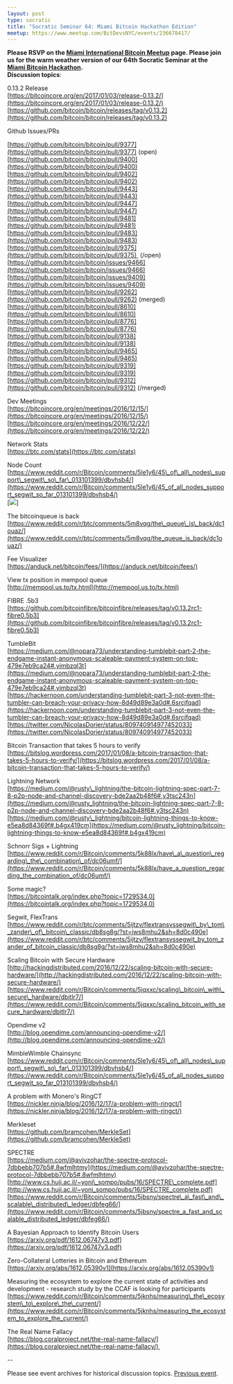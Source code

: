 ```yaml
---
layout: post
type: socratic
title: "Socratic Seminar 64: Miami Bitcoin Hackathon Edition"
meetup: https://www.meetup.com/BitDevsNYC/events/236678417/
---
```


**Please RSVP on the [Miami International Bitcoin Meetup](https://www.meetup.com/Miami-International-Bitcoin-Group/events/236711565/) page. Please join us for the warm weather version of our 64th Socratic Seminar at the [Miami Bitcoin Hackathon](http://miamibitcoinhackathon.com/).**  
**Discussion topics**:

0.13.2 Release  
[](https://bitcoincore.org/en/2017/01/03/release-0.13.2/)[https://bitcoincore.org/en/2017/01/03/release-0.13.2/](https://bitcoincore.org/en/2017/01/03/release-0.13.2/)  
[](https://github.com/bitcoin/bitcoin/releases/tag/v0.13.2)[https://github.com/bitcoin/bitcoin/releases/tag/v0.13.2](https://github.com/bitcoin/bitcoin/releases/tag/v0.13.2)

Github Issues/PRs

[](https://github.com/bitcoin/bitcoin/pull/9377)[https://github.com/bitcoin/bitcoin/pull/9377](https://github.com/bitcoin/bitcoin/pull/9377) (open)  
[](https://github.com/bitcoin/bitcoin/pull/9400)[https://github.com/bitcoin/bitcoin/pull/9400](https://github.com/bitcoin/bitcoin/pull/9400)  
[](https://github.com/bitcoin/bitcoin/pull/9402)[https://github.com/bitcoin/bitcoin/pull/9402](https://github.com/bitcoin/bitcoin/pull/9402)  
[](https://github.com/bitcoin/bitcoin/pull/9443)[https://github.com/bitcoin/bitcoin/pull/9443](https://github.com/bitcoin/bitcoin/pull/9443)  
[](https://github.com/bitcoin/bitcoin/pull/9447)[https://github.com/bitcoin/bitcoin/pull/9447](https://github.com/bitcoin/bitcoin/pull/9447)  
[](https://github.com/bitcoin/bitcoin/pull/9481)[https://github.com/bitcoin/bitcoin/pull/9481](https://github.com/bitcoin/bitcoin/pull/9481)  
[](https://github.com/bitcoin/bitcoin/pull/9483)[https://github.com/bitcoin/bitcoin/pull/9483](https://github.com/bitcoin/bitcoin/pull/9483)  
[](https://github.com/bitcoin/bitcoin/pull/9375)[https://github.com/bitcoin/bitcoin/pull/9375](https://github.com/bitcoin/bitcoin/pull/9375)  (/open)  
[](https://github.com/bitcoin/bitcoin/issues/9466)[https://github.com/bitcoin/bitcoin/issues/9466](https://github.com/bitcoin/bitcoin/issues/9466)  
[](https://github.com/bitcoin/bitcoin/issues/9409)[https://github.com/bitcoin/bitcoin/issues/9409](https://github.com/bitcoin/bitcoin/issues/9409)  
[](https://github.com/bitcoin/bitcoin/pull/9262)[https://github.com/bitcoin/bitcoin/pull/9262](https://github.com/bitcoin/bitcoin/pull/9262) (merged)  
[](https://github.com/bitcoin/bitcoin/pull/8610)[https://github.com/bitcoin/bitcoin/pull/8610](https://github.com/bitcoin/bitcoin/pull/8610)  
[](https://github.com/bitcoin/bitcoin/pull/8776)[https://github.com/bitcoin/bitcoin/pull/8776](https://github.com/bitcoin/bitcoin/pull/8776)  
[](https://github.com/bitcoin/bitcoin/pull/9138)[https://github.com/bitcoin/bitcoin/pull/9138](https://github.com/bitcoin/bitcoin/pull/9138)  
[](https://github.com/bitcoin/bitcoin/pull/9465)[https://github.com/bitcoin/bitcoin/pull/9465](https://github.com/bitcoin/bitcoin/pull/9465)  
[](https://github.com/bitcoin/bitcoin/pull/9319)[https://github.com/bitcoin/bitcoin/pull/9319](https://github.com/bitcoin/bitcoin/pull/9319)  
[](https://github.com/bitcoin/bitcoin/pull/9312)[https://github.com/bitcoin/bitcoin/pull/9312](https://github.com/bitcoin/bitcoin/pull/9312) (/merged)

Dev Meetings  
[](https://bitcoincore.org/en/meetings/2016/12/15/)[https://bitcoincore.org/en/meetings/2016/12/15/](https://bitcoincore.org/en/meetings/2016/12/15/)  
[](https://bitcoincore.org/en/meetings/2016/12/22/)[https://bitcoincore.org/en/meetings/2016/12/22/](https://bitcoincore.org/en/meetings/2016/12/22/)

Network Stats  
[](https://btc.com/stats)[https://btc.com/stats](https://btc.com/stats)

Node Count  
[](https://www.reddit.com/r/Bitcoin/comments/5le1y6/45_of_all_nodes_support_segwit_so_far_013101399/dbvhsb4/)[https://www.reddit.com/r/Bitcoin/comments/5le1y6/45\_of\_all\_nodes\_support\_segwit\_so\_far\_013101399/dbvhsb4/](https://www.reddit.com/r/Bitcoin/comments/5le1y6/45_of_all_nodes_support_segwit_so_far_013101399/dbvhsb4/)  
\[[![](https://i.imgur.com/93Kc9yc.png)](https://i.imgur.com/93Kc9yc.png)\]

The bitcoinqueue is back  
[](https://www.reddit.com/r/btc/comments/5m8vqg/the_queue_is_back/dc1ouaz/)[https://www.reddit.com/r/btc/comments/5m8vqg/the\_queue\_is\_back/dc1ouaz/](https://www.reddit.com/r/btc/comments/5m8vqg/the_queue_is_back/dc1ouaz/)

Fee Visualizer  
[](https://anduck.net/bitcoin/fees/)[https://anduck.net/bitcoin/fees/](https://anduck.net/bitcoin/fees/)

View tx position in mempool queue  
[](http://mempool.us.to/tx.html)[http://mempool.us.to/tx.html](http://mempool.us.to/tx.html)

FIBRE .5b3  
[](https://github.com/bitcoinfibre/bitcoinfibre/releases/tag/v0.13.2rc1-fibre0.5b3)[https://github.com/bitcoinfibre/bitcoinfibre/releases/tag/v0.13.2rc1-fibre0.5b3](https://github.com/bitcoinfibre/bitcoinfibre/releases/tag/v0.13.2rc1-fibre0.5b3)

TumbleBit  
[](https://medium.com/@nopara73/understanding-tumblebit-part-2-the-endgame-instant-anonymous-scaleable-payment-system-on-top-479e7eb9ca24#.yimbzql3t)[https://medium.com/@nopara73/understanding-tumblebit-part-2-the-endgame-instant-anonymous-scaleable-payment-system-on-top-479e7eb9ca24#.yimbzql3t](https://medium.com/@nopara73/understanding-tumblebit-part-2-the-endgame-instant-anonymous-scaleable-payment-system-on-top-479e7eb9ca24#.yimbzql3t)  
[](https://hackernoon.com/understanding-tumblebit-part-3-not-even-the-tumbler-can-breach-your-privacy-how-8d49d89e3a0d#.6srcjfqad)[https://hackernoon.com/understanding-tumblebit-part-3-not-even-the-tumbler-can-breach-your-privacy-how-8d49d89e3a0d#.6srcjfqad](https://hackernoon.com/understanding-tumblebit-part-3-not-even-the-tumbler-can-breach-your-privacy-how-8d49d89e3a0d#.6srcjfqad)  
[](https://twitter.com/NicolasDorier/status/809740914977452033)[https://twitter.com/NicolasDorier/status/809740914977452033](https://twitter.com/NicolasDorier/status/809740914977452033)

Bitcoin Transaction that takes 5 hours to verify  
[](https://bitslog.wordpress.com/2017/01/08/a-bitcoin-transaction-that-takes-5-hours-to-verify/)[https://bitslog.wordpress.com/2017/01/08/a-bitcoin-transaction-that-takes-5-hours-to-verify/](https://bitslog.wordpress.com/2017/01/08/a-bitcoin-transaction-that-takes-5-hours-to-verify/)

Lightning Network  
[](https://medium.com/@rusty_lightning/the-bitcoin-lightning-spec-part-7-8-p2p-node-and-channel-discovery-bde2aa2b48f6#.y3tsc243n)[https://medium.com/@rusty\_lightning/the-bitcoin-lightning-spec-part-7-8-p2p-node-and-channel-discovery-bde2aa2b48f6#.y3tsc243n](https://medium.com/@rusty_lightning/the-bitcoin-lightning-spec-part-7-8-p2p-node-and-channel-discovery-bde2aa2b48f6#.y3tsc243n)  
[](https://medium.com/@rusty_lightning/bitcoin-lightning-things-to-know-e5ea8d84369f#.b4gx419cm)[https://medium.com/@rusty\_lightning/bitcoin-lightning-things-to-know-e5ea8d84369f#.b4gx419cm](https://medium.com/@rusty_lightning/bitcoin-lightning-things-to-know-e5ea8d84369f#.b4gx419cm)

Schnorr Sigs + Lightning  
[](https://www.reddit.com/r/Bitcoin/comments/5k88lx/have_a_question_regarding_the_combination_of/dc06umf/)[https://www.reddit.com/r/Bitcoin/comments/5k88lx/have\_a\_question\_regarding\_the\_combination\_of/dc06umf/](https://www.reddit.com/r/Bitcoin/comments/5k88lx/have_a_question_regarding_the_combination_of/dc06umf/)

Some magic?  
[](https://bitcointalk.org/index.php?topic=1729534.0)[https://bitcointalk.org/index.php?topic=1729534.0](https://bitcointalk.org/index.php?topic=1729534.0)

Segwit, FlexTrans  
[](https://www.reddit.com/r/btc/comments/5ijtzv/flextransvssegwit_by_tom_zander_of_bitcoin_classic/db8sg8g/?st=iws8mhu2&sh=8d0c490e)[https://www.reddit.com/r/btc/comments/5ijtzv/flextransvssegwit\_by\_tom\_zander\_of\_bitcoin\_classic/db8sg8g/?st=iws8mhu2&sh=8d0c490e](https://www.reddit.com/r/btc/comments/5ijtzv/flextransvssegwit_by_tom_zander_of_bitcoin_classic/db8sg8g/?st=iws8mhu2&sh=8d0c490e)

Scaling Bitcoin with Secure Hardware  
[](http://hackingdistributed.com/2016/12/22/scaling-bitcoin-with-secure-hardware/)[http://hackingdistributed.com/2016/12/22/scaling-bitcoin-with-secure-hardware/](http://hackingdistributed.com/2016/12/22/scaling-bitcoin-with-secure-hardware/)  
[](https://www.reddit.com/r/Bitcoin/comments/5jqxxc/scaling_bitcoin_with_secure_hardware/dbitlr7/)[https://www.reddit.com/r/Bitcoin/comments/5jqxxc/scaling\_bitcoin\_with\_secure\_hardware/dbitlr7/](https://www.reddit.com/r/Bitcoin/comments/5jqxxc/scaling_bitcoin_with_secure_hardware/dbitlr7/)

Opendime v2  
[](http://blog.opendime.com/announcing-opendime-v2/)[http://blog.opendime.com/announcing-opendime-v2/](http://blog.opendime.com/announcing-opendime-v2/)

MimbleWimble Chainsync  
[](https://www.reddit.com/r/Bitcoin/comments/5le1y6/45_of_all_nodes_support_segwit_so_far_013101399/dbvhsb4/)[https://www.reddit.com/r/Bitcoin/comments/5le1y6/45\_of\_all\_nodes\_support\_segwit\_so\_far\_013101399/dbvhsb4/](https://www.reddit.com/r/Bitcoin/comments/5le1y6/45_of_all_nodes_support_segwit_so_far_013101399/dbvhsb4/)

A problem with Monero's RingCT  
[](https://nickler.ninja/blog/2016/12/17/a-problem-with-ringct/)[https://nickler.ninja/blog/2016/12/17/a-problem-with-ringct/](https://nickler.ninja/blog/2016/12/17/a-problem-with-ringct/)

Merkleset  
[](https://github.com/bramcohen/MerkleSet)[https://github.com/bramcohen/MerkleSet](https://github.com/bramcohen/MerkleSet)

SPECTRE  
[](https://medium.com/@avivzohar/the-spectre-protocol-7dbbebb707b5#.8wfmlhtmy)[https://medium.com/@avivzohar/the-spectre-protocol-7dbbebb707b5#.8wfmlhtmy](https://medium.com/@avivzohar/the-spectre-protocol-7dbbebb707b5#.8wfmlhtmy)  
[](http://www.cs.huji.ac.il/%7Eyoni_sompo/pubs/16/SPECTRE_complete.pdf)[http://www.cs.huji.ac.il/~yoni\_sompo/pubs/16/SPECTRE\_complete.pdf](http://www.cs.huji.ac.il/~yoni_sompo/pubs/16/SPECTRE_complete.pdf)  
[](https://www.reddit.com/r/Bitcoin/comments/5jbsny/spectre_a_fast_and_scalable_distributed_ledger/dbfeg66/)[https://www.reddit.com/r/Bitcoin/comments/5jbsny/spectre\_a\_fast\_and\_scalable\_distributed\_ledger/dbfeg66/](https://www.reddit.com/r/Bitcoin/comments/5jbsny/spectre_a_fast_and_scalable_distributed_ledger/dbfeg66/)

A Bayesian Approach to Identify Bitcoin Users  
[](https://arxiv.org/pdf/1612.06747v3.pdf)[https://arxiv.org/pdf/1612.06747v3.pdf](https://arxiv.org/pdf/1612.06747v3.pdf)

Zero-Collateral Lotteries in Bitcoin and Ethereum  
[](https://arxiv.org/abs/1612.05390v1)[https://arxiv.org/abs/1612.05390v1](https://arxiv.org/abs/1612.05390v1)

Measuring the ecosystem to explore the current state of activities and development - research study by the CCAF is looking for participants  
[](https://www.reddit.com/r/Bitcoin/comments/5jknhs/measuring_the_ecosystem_to_explore_the_current/)[https://www.reddit.com/r/Bitcoin/comments/5jknhs/measuring\_the\_ecosystem\_to\_explore\_the\_current/](https://www.reddit.com/r/Bitcoin/comments/5jknhs/measuring_the_ecosystem_to_explore_the_current/)

The Real Name Fallacy  
[](https://blog.coralproject.net/the-real-name-fallacy/)[https://blog.coralproject.net/the-real-name-fallacy/](https://blog.coralproject.net/the-real-name-fallacy/) 

\--

Please see event archives for historical discussion topics. [Previous event](https://www.meetup.com/BitDevsNYC/events/235653277/).
